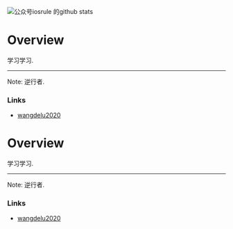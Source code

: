 ![公众号iosrule 的github stats](https://github-readme-stats.vercel.app/api?username=iosrule-hub&show_icons=true&theme=vue)


# Overview

学习学习.

***

Note: 逆行者. 

### Links

- [wangdelu2020](https://github.com/wangdelu2020)

# Overview

学习学习.

***

  
  Note: 逆行者. 

### Links

- [wangdelu2020](https://github.com/wangdelu2020)
